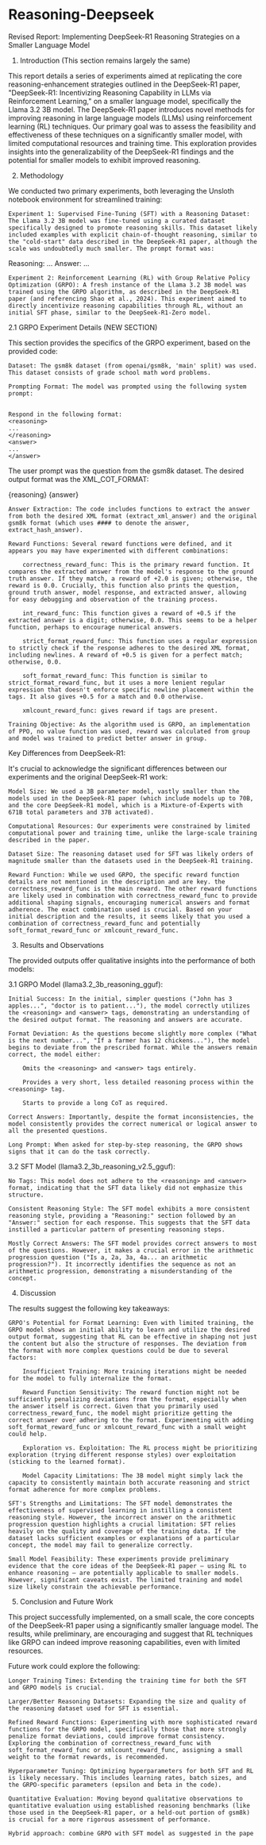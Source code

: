 # Reasoning-Deepseek
Revised Report: Implementing DeepSeek-R1 Reasoning Strategies on a Smaller Language Model

1. Introduction (This section remains largely the same)

This report details a series of experiments aimed at replicating the core reasoning-enhancement strategies outlined in the DeepSeek-R1 paper, "DeepSeek-R1: Incentivizing Reasoning Capability in LLMs via Reinforcement Learning," on a smaller language model, specifically the Llama 3.2 3B model. The DeepSeek-R1 paper introduces novel methods for improving reasoning in large language models (LLMs) using reinforcement learning (RL) techniques. Our primary goal was to assess the feasibility and effectiveness of these techniques on a significantly smaller model, with limited computational resources and training time. This exploration provides insights into the generalizability of the DeepSeek-R1 findings and the potential for smaller models to exhibit improved reasoning.

2. Methodology

We conducted two primary experiments, both leveraging the Unsloth notebook environment for streamlined training:

    Experiment 1: Supervised Fine-Tuning (SFT) with a Reasoning Dataset: The Llama 3.2 3B model was fine-tuned using a curated dataset specifically designed to promote reasoning skills. This dataset likely included examples with explicit chain-of-thought reasoning, similar to the "cold-start" data described in the DeepSeek-R1 paper, although the scale was undoubtedly much smaller. The prompt format was:

      
Reasoning:
...
Answer:
...

    



    Experiment 2: Reinforcement Learning (RL) with Group Relative Policy Optimization (GRPO): A fresh instance of the Llama 3.2 3B model was trained using the GRPO algorithm, as described in the DeepSeek-R1 paper (and referencing Shao et al., 2024). This experiment aimed to directly incentivize reasoning capabilities through RL, without an initial SFT phase, similar to the DeepSeek-R1-Zero model.

2.1 GRPO Experiment Details (NEW SECTION)

This section provides the specifics of the GRPO experiment, based on the provided code:

    Dataset: The gsm8k dataset (from openai/gsm8k, 'main' split) was used. This dataset consists of grade school math word problems.

    Prompting Format: The model was prompted using the following system prompt:

          
    Respond in the following format:
    <reasoning>
    ...
    </reasoning>
    <answer>
    ...
    </answer>

        


The user prompt was the question from the gsm8k dataset. The desired output format was the XML_COT_FORMAT:
      
<reasoning>
{reasoning}
</reasoning>
<answer>
{answer}
</answer>

    Answer Extraction: The code includes functions to extract the answer from both the desired XML format (extract_xml_answer) and the original gsm8k format (which uses #### to denote the answer, extract_hash_answer).

    Reward Functions: Several reward functions were defined, and it appears you may have experimented with different combinations:

        correctness_reward_func: This is the primary reward function. It compares the extracted answer from the model's response to the ground truth answer. If they match, a reward of +2.0 is given; otherwise, the reward is 0.0. Crucially, this function also prints the question, ground truth answer, model response, and extracted answer, allowing for easy debugging and observation of the training process.

        int_reward_func: This function gives a reward of +0.5 if the extracted answer is a digit; otherwise, 0.0. This seems to be a helper function, perhaps to encourage numerical answers.

        strict_format_reward_func: This function uses a regular expression to strictly check if the response adheres to the desired XML format, including newlines. A reward of +0.5 is given for a perfect match; otherwise, 0.0.

        soft_format_reward_func: This function is similar to strict_format_reward_func, but it uses a more lenient regular expression that doesn't enforce specific newline placement within the tags. It also gives +0.5 for a match and 0.0 otherwise.

        xmlcount_reward_func: gives reward if tags are present.

    Training Objective: As the algorithm used is GRPO, an implementation of PPO, no value function was used, reward was calculated from group and model was trained to predict better answer in group.

Key Differences from DeepSeek-R1:

It's crucial to acknowledge the significant differences between our experiments and the original DeepSeek-R1 work:

    Model Size: We used a 3B parameter model, vastly smaller than the models used in the DeepSeek-R1 paper (which include models up to 70B, and the core DeepSeek-R1 model, which is a Mixture-of-Experts with 671B total parameters and 37B activated).

    Computational Resources: Our experiments were constrained by limited computational power and training time, unlike the large-scale training described in the paper.

    Dataset Size: The reasoning dataset used for SFT was likely orders of magnitude smaller than the datasets used in the DeepSeek-R1 training.

    Reward Function: While we used GRPO, the specific reward function details are not mentioned in the description and are key. the correctness_reward_func is the main reward. The other reward functions are likely used in combination with correctness_reward_func to provide additional shaping signals, encouraging numerical answers and format adherence. The exact combination used is crucial. Based on your initial description and the results, it seems likely that you used a combination of correctness_reward_func and potentially soft_format_reward_func or xmlcount_reward_func.

3. Results and Observations

The provided outputs offer qualitative insights into the performance of both models:

3.1 GRPO Model (llama3.2_3b_reasoning_gguf):

    Initial Success: In the initial, simpler questions ("John has 3 apples...", "doctor is to patient..."), the model correctly utilizes the <reasoning> and <answer> tags, demonstrating an understanding of the desired output format. The reasoning and answers are accurate.

    Format Deviation: As the questions become slightly more complex ("What is the next number...", "If a farmer has 12 chickens..."), the model begins to deviate from the prescribed format. While the answers remain correct, the model either:

        Omits the <reasoning> and <answer> tags entirely.

        Provides a very short, less detailed reasoning process within the <reasoning> tag.

        Starts to provide a long CoT as required.

    Correct Answers: Importantly, despite the format inconsistencies, the model consistently provides the correct numerical or logical answer to all the presented questions.

    Long Prompt: When asked for step-by-step reasoning, the GRPO shows signs that it can do the task correctly.

3.2 SFT Model (llama3.2_3b_reasoning_v2.5_gguf):

    No Tags: This model does not adhere to the <reasoning> and <answer> format, indicating that the SFT data likely did not emphasize this structure.

    Consistent Reasoning Style: The SFT model exhibits a more consistent reasoning style, providing a "Reasoning:" section followed by an "Answer:" section for each response. This suggests that the SFT data instilled a particular pattern of presenting reasoning steps.

    Mostly Correct Answers: The SFT model provides correct answers to most of the questions. However, it makes a crucial error in the arithmetic progression question ("Is a, 2a, 3a, 4a... an arithmetic progression?"). It incorrectly identifies the sequence as not an arithmetic progression, demonstrating a misunderstanding of the concept.

4. Discussion

The results suggest the following key takeaways:

    GRPO's Potential for Format Learning: Even with limited training, the GRPO model shows an initial ability to learn and utilize the desired output format, suggesting that RL can be effective in shaping not just the content but also the structure of responses. The deviation from the format with more complex questions could be due to several factors:

        Insufficient Training: More training iterations might be needed for the model to fully internalize the format.

        Reward Function Sensitivity: The reward function might not be sufficiently penalizing deviations from the format, especially when the answer itself is correct. Given that you primarily used correctness_reward_func, the model might prioritize getting the correct answer over adhering to the format. Experimenting with adding soft_format_reward_func or xmlcount_reward_func with a small weight could help.

        Exploration vs. Exploitation: The RL process might be prioritizing exploration (trying different response styles) over exploitation (sticking to the learned format).

        Model Capacity Limitations: The 3B model might simply lack the capacity to consistently maintain both accurate reasoning and strict format adherence for more complex problems.

    SFT's Strengths and Limitations: The SFT model demonstrates the effectiveness of supervised learning in instilling a consistent reasoning style. However, the incorrect answer on the arithmetic progression question highlights a crucial limitation: SFT relies heavily on the quality and coverage of the training data. If the dataset lacks sufficient examples or explanations of a particular concept, the model may fail to generalize correctly.

    Small Model Feasibility: These experiments provide preliminary evidence that the core ideas of the DeepSeek-R1 paper – using RL to enhance reasoning – are potentially applicable to smaller models. However, significant caveats exist. The limited training and model size likely constrain the achievable performance.

5. Conclusion and Future Work

This project successfully implemented, on a small scale, the core concepts of the DeepSeek-R1 paper using a significantly smaller language model. The results, while preliminary, are encouraging and suggest that RL techniques like GRPO can indeed improve reasoning capabilities, even with limited resources.

Future work could explore the following:

    Longer Training Times: Extending the training time for both the SFT and GRPO models is crucial.

    Larger/Better Reasoning Datasets: Expanding the size and quality of the reasoning dataset used for SFT is essential.

    Refined Reward Functions: Experimenting with more sophisticated reward functions for the GRPO model, specifically those that more strongly penalize format deviations, could improve format consistency. Exploring the combination of correctness_reward_func with soft_format_reward_func or xmlcount_reward_func, assigning a small weight to the format rewards, is recommended.

    Hyperparameter Tuning: Optimizing hyperparameters for both SFT and RL is likely necessary. This includes learning rates, batch sizes, and the GRPO-specific parameters (epsilon and beta in the code).

    Quantitative Evaluation: Moving beyond qualitative observations to quantitative evaluation using established reasoning benchmarks (like those used in the DeepSeek-R1 paper, or a held-out portion of gsm8k) is crucial for a more rigorous assessment of performance.

    Hybrid approach: combine GRPO with SFT model as suggested in the pape
